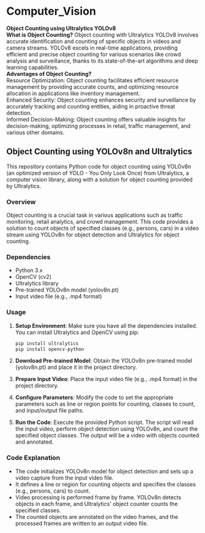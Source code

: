 # Computer_Vision
**Object Counting using Ultralytics YOLOv8**  </br>
**What is Object Counting?**
Object counting with Ultralytics YOLOv8 involves accurate identification and counting of specific objects in videos and camera streams. YOLOv8 excels in real-time applications, providing efficient and precise object counting for various scenarios like crowd analysis and surveillance, thanks to its state-of-the-art algorithms and deep learning capabilities.  </br>
**Advantages of Object Counting?**  </br>
Resource Optimization: Object counting facilitates efficient resource management by providing accurate counts, and optimizing resource allocation in applications like inventory management. </br>
Enhanced Security: Object counting enhances security and surveillance by accurately tracking and counting entities, aiding in proactive threat detection. </br>
Informed Decision-Making: Object counting offers valuable insights for decision-making, optimizing processes in retail, traffic management, and various other domains. </br>

## Object Counting using YOLOv8n and Ultralytics

This repository contains Python code for object counting using YOLOv8n (an optimized version of YOLO - You Only Look Once) from Ultralytics, a computer vision library, along with a solution for object counting provided by Ultralytics.

### Overview

Object counting is a crucial task in various applications such as traffic monitoring, retail analytics, and crowd management. This code provides a solution to count objects of specified classes (e.g., persons, cars) in a video stream using YOLOv8n for object detection and Ultralytics for object counting.

### Dependencies

- Python 3.x
- OpenCV (cv2)
- Ultralytics library
- Pre-trained YOLOv8n model (yolov8n.pt)
- Input video file (e.g., .mp4 format)

### Usage

1. **Setup Environment**: Make sure you have all the dependencies installed. You can install Ultralytics and OpenCV using pip:
    ```bash
    pip install ultralytics
    pip install opencv-python
    ```

2. **Download Pre-trained Model**: Obtain the YOLOv8n pre-trained model (yolov8n.pt) and place it in the project directory.

3. **Prepare Input Video**: Place the input video file (e.g., .mp4 format) in the project directory.

4. **Configure Parameters**: Modify the code to set the appropriate parameters such as line or region points for counting, classes to count, and input/output file paths.

5. **Run the Code**: Execute the provided Python script. The script will read the input video, perform object detection using YOLOv8n, and count the specified object classes. The output will be a video with objects counted and annotated.

### Code Explanation

- The code initializes YOLOv8n model for object detection and sets up a video capture from the input video file.
- It defines a line or region for counting objects and specifies the classes (e.g., persons, cars) to count.
- Video processing is performed frame by frame. YOLOv8n detects objects in each frame, and Ultralytics' object counter counts the specified classes.
- The counted objects are annotated on the video frames, and the processed frames are written to an output video file.

